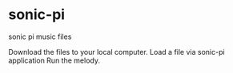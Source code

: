 # sonic-pi
sonic pi music files

Download the files to your local computer.
Load a file via sonic-pi application
Run the melody.
